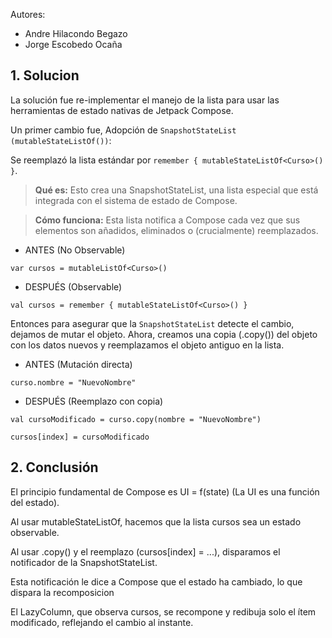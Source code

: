 Autores: 
* Andre Hilacondo Begazo
* Jorge Escobedo Ocaña

## 1. Solucion

La solución fue re-implementar el manejo de la lista para usar las herramientas de estado nativas de Jetpack Compose.

Un primer cambio fue, Adopción de `SnapshotStateList (mutableStateListOf())`:

Se reemplazó la lista estándar por `remember { mutableStateListOf<Curso>() }`.

> **Qué es:** Esto crea una SnapshotStateList, una lista especial que está integrada con el sistema de estado de Compose.

> **Cómo funciona:** Esta lista notifica a Compose cada vez que sus elementos son añadidos, eliminados o (crucialmente) reemplazados.

* ANTES (No Observable)
```
var cursos = mutableListOf<Curso>()
```

* DESPUÉS (Observable)
```
val cursos = remember { mutableStateListOf<Curso>() }
```

Entonces para asegurar que la `SnapshotStateList` detecte el cambio, dejamos de mutar el objeto. Ahora, creamos una copia (.copy()) del objeto con los datos nuevos y reemplazamos el objeto antiguo en la lista.

* ANTES (Mutación directa)
```
curso.nombre = "NuevoNombre"
```

* DESPUÉS (Reemplazo con copia)
```
val cursoModificado = curso.copy(nombre = "NuevoNombre")

cursos[index] = cursoModificado
```

## 2. Conclusión

El principio fundamental de Compose es UI = f(state) (La UI es una función del estado).

Al usar mutableStateListOf, hacemos que la lista cursos sea un estado observable.

Al usar .copy() y el reemplazo (cursos[index] = ...), disparamos el notificador de la SnapshotStateList.

Esta notificación le dice a Compose que el estado ha cambiado, lo que dispara la recomposicion

El LazyColumn, que observa cursos, se recompone y redibuja solo el ítem modificado, reflejando el cambio al instante.